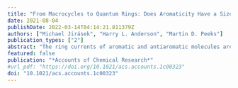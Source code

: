 ```yaml
---
title: "From Macrocycles to Quantum Rings: Does Aromaticity Have a Size Limit?"
date: 2021-08-04
publishDate: 2022-03-14T04:14:21.811379Z
authors: ["Michael Jirásek", "Harry L. Anderson", "Martin D. Peeks"]
publication_types: ["2"]
abstract: "The ring currents of aromatic and antiaromatic molecules are remarkable emergent phenomena. A ring current is a quantum-mechanical feature of the whole system, and its existence cannot be inferred from the properties of the individual components of the ring. Hückel’s rule states that when an aromatic molecule with a circuit of [4n + 2] π electrons is placed in a magnetic field, the field induces a ring current that creates a magnetic field opposing the external field inside the ring. "
featured: false
publication: "*Accounts of Chemical Research*"
#url_pdf: "https://doi.org/10.1021/acs.accounts.1c00323"
doi: "10.1021/acs.accounts.1c00323"
---
```


